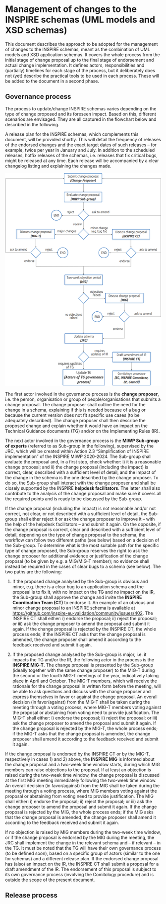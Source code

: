 # Management of changes to the INSPIRE schemas (UML models and XSD schemas)

This document describes the approach to be adopted for the management of changes to the INSPIRE schemas, meant as the combination of UML models and XSD application schemas. It covers the whole process from the initial stage of change proposal up to the final stage of endorsement and actual change implementation. It defines actors, responsibilities and (partially) timelines for each stage of the process, but it deliberately does not (yet) describe the practical tools to be used in each process. These will be added to the document in a second phase.

## Governance process

The process to update/change INSPIRE schemas varies depending on the type of change proposed and its foreseen impact. Based on this, different scenarios are envisaged. They are all captured in the flowchart below and described in the following.

A release plan for the INSPIRE schemas, which complements this document, will be provided shortly. This will detail the frequency of releases of the endorsed changes and the exact target dates of such releases – for example, twice per year in January and July. In addition to the scheduled releases, hotfix releases of the schemas, i.e. releases that fix critical bugs, might be released at any time. Each release will be accompanied by a clear changelog listing and explaining the changes made.

![alt text](https://github.com/INSPIRE-MIF/application-schemas/blob/main/governance-release-process/workflow_v3.png?raw=true)

The first actor involved in the governance process is the **change proposer**, i.e. the person, organisation or group of people/organisations that submits a change proposal. The change proposer shall outline the need for the change in a schema, explaining if this is needed because of a bug or because the current version does not fit specific use cases (to be adequately described). The change proposer shall then describe the proposed change and explain whether it would have an impact on the Technical Guidance documents (TG) and/or on the Implementing Rules (IR).

The next actor involved in the governance process is the **MIWP Sub-group of experts** (referred to as Sub-group in the following), supervised by the JRC, which will be created within Action 2.3 “Simplification of INSPIRE implementation” of the INSPIRE MIWP 2020-2024. The Sub-group shall evaluate the proposal and, in a first step, check whether: i) it is a reasonable change proposal; and ii) the change proposal (including the impact) is correct, clear, described with a sufficient level of detail, and the impact of the change in the schema is the one described by the change proposer. To do so, the Sub-group shall interact with the change proposer and shall be closely supported by the INSPIRE **helpdesk facilitators**. The latter shall also contribute to the analysis of the change proposal and make sure it covers all the required points and is ready to be discussed by the Sub-group.

If the change proposal (including the impact) is not reasonable and/or not correct, not clear, or not described with a sufficient level of detail, the Sub-group shall either reject it or ask the change proposer to improve it – with the help of the helpdesk facilitators – and submit it again. On the opposite, if the change proposal is correct, clear and described with a sufficient level of detail, depending on the type of change proposal to the schema, the workflow can follow two different paths (see below) based on a decision of the Sub-group. To determine what is the most suitable path for the specific type of change proposed, the Sub-group reserves the right to ask the change proposer for additional evidence or justification of the change proposal (to be given by e.g. a MIG/MIG-T member); no evidence shall instead be required in the cases of clear bugs to a schema (see below). The two paths are the following:

1) If the proposed change analysed by the Sub-group is obvious and minor, e.g. there is a clear bug to an application schema and the proposal is to fix it, with no impact on the TG and no impact on the IR, the Sub-group shall approve the change and invite the **INSPIRE Coordination Team (CT)** to endorse it. An example of an obvious and minor change proposal to an INSPIRE schema is available at https://github.com/inspire-eu-validation/community/issues/402. The INSPIRE CT shall either: i) endorse the proposal; ii) reject the proposal; or iii) ask the change proposer to amend the proposal and submit it again. If the change proposal is rejected by the INSPIRE CT, the whole process ends; if the INSPIRE CT asks that the change proposal is amended, the change proposer shall amend it according to the feedback received and submit it again.
 
2) If the proposed change analysed by the Sub-group is major, i.e. it impacts the TG and/or the IR, the following actor in the process is the **INSPIRE MIG-T**. The change proposal is presented by the Sub-group (ideally together with the same change proposer) to the MIG-T during the second or the fourth MIG-T meetings of the year, indicatively taking place in April and October. The MIG-T members, which will receive the rationale for the change proposal in written form before the meeting, will be able to ask questions and discuss with the change proposer and express themselves in favor or against the change proposal. An overall decision (in favor/against) from the MIG-T shall be taken during the meeting through a voting process, where MIG-T members voting against the proposal or abstaining from voting need to provide justification. The MIG-T shall either: i) endorse the proposal; ii) reject the proposal; or iii) ask the change proposer to amend the proposal and submit it again. If the change proposal is rejected by the MIG-T, the whole process ends; if the MIG-T asks that the change proposal is amended, the change proposer shall amend it according to the feedback received and submit it again. 

If the change proposal is endorsed by the INSPIRE CT or by the MIG-T, respectively in cases 1) and 2) above, the **INSPIRE MIG** is informed about the change proposal and a two-week time window starts, during which MIG members can raise objections to the proposal. If at least an objection is raised during the two-week time window, the change proposal is discussed at the first MIG meeting immediately following the two-week time window. An overall decision (in favor/against) from the MIG shall be taken during the meeting through a voting process, where MIG members voting against the proposal or abstaining from voting need to provide justification. The MIG shall either: i) endorse the proposal; ii) reject the proposal; or iii) ask the change proposer to amend the proposal and submit it again. If the change proposal is rejected by the MIG, the whole process ends; if the MIG asks that the change proposal is amended, the change proposer shall amend it according to the feedback received and submit it again.

If no objection is raised by MIG members during the two-week time window, or if the change proposal is endorsed by the MIG during the meeting, the JRC shall implement the change in the relevant schema and – if relevant – in the TG. It must be noted that the TG will have their own governance process (to be defined soon), based on a specific group of actors (similar to the one for schemas) and a different release plan. If the endorsed change proposal has (also) an impact on the IR, the INSPIRE CT shall submit a proposal for a draft amendment of the IR. The endorsement of this proposal is subject to its own governance process (involving the Comitology procedure) and is outside the scope of the present document.

## Release process

